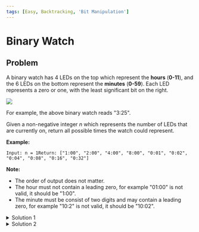 ```yaml
---
tags: [Easy, Backtracking, 'Bit Manipulation']
---
```


# Binary Watch

## Problem

A binary watch has 4 LEDs on the top which represent the **hours** (**0-11**), and the 6 LEDs on the bottom represent the **minutes** (**0-59**).
Each LED represents a zero or one, with the least significant bit on the right.

![](https://upload.wikimedia.org/wikipedia/commons/8/8b/Binary_clock_samui_moon.jpg)

For example, the above binary watch reads "3:25".

Given a non-negative integer _n_ which represents the number of LEDs that are currently on, return all possible times the watch could represent.

**Example:**

```
Input: n = 1Return: ["1:00", "2:00", "4:00", "8:00", "0:01", "0:02", "0:04", "0:08", "0:16", "0:32"]
```

**Note:**

-   The order of output does not matter.
-   The hour must not contain a leading zero, for example "01:00" is not valid, it should be "1:00".
-   The minute must be consist of two digits and may contain a leading zero, for example "10:2" is not valid, it should be "10:02".

<details>
<summary>Solution 1</summary>

```javascript
/**
 * @param {number} num
 * @return {string[]}
 */
var readBinaryWatch = function (num) {
	var res = [];
	helper(num, 0, 0, res, 0);
	return res;
};

var helper = function (num, hours, minute, res, index) {
	if (num < 0 || index > 10 || hours > 11 || minute > 59) {
		return;
	} else if (num === 0) {
		res.push(hours + ':' + (minute < 10 ? '0' + minute : minute));
	} else if (index < 4) {
		helper(num - 1, hours + Math.pow(2, index), minute, res, index + 1);
		helper(num, hours, minute, res, index + 1);
	} else if (index >= 4) {
		helper(num - 1, hours, minute + Math.pow(2, index - 4), res, index + 1);
		helper(num, hours, minute, res, index + 1);
	}
};
```

</details>

<details>
<summary>Solution 2</summary>

```javascript
/**
 * @param {number} num
 * @return {string[]}
 */
var readBinaryWatch = function (num) {
	var res = [];
	for (var i = 0; i < 12; i++) {
		for (var j = 0; j < 60; j++) {
			if (numberOfDigit(i) + numberOfDigit(j) === num) {
				res.push(i + ':' + (j < 10 ? '0' + j : j));
			}
		}
	}
	return res;
};

var numberOfDigit = function (num) {
	var n = 0;
	var tmp = 0;
	for (var i = 5; i >= 0; i--) {
		tmp = 1 << i;
		if (num >= tmp) {
			n++;
			num -= tmp;
		}
	}
	return n;
};
```

</details>
